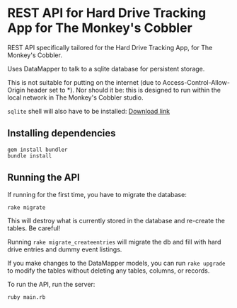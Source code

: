 REST API for Hard Drive Tracking App for The Monkey's Cobbler
=============================================================

REST API specifically tailored for the Hard Drive Tracking App, for The Monkey's Cobbler.

Uses DataMapper to talk to a sqlite database for persistent storage.

This is not suitable for putting on the internet (due to Access-Control-Allow-Origin header set to *). 
Nor should it be: this is designed to run within the local network in The Monkey's Cobbler studio.

`sqlite` shell will also have to be installed: [Download link](http://www.sqlite.org/2014/sqlite-shell-osx-x86-3080500.zip)


Installing dependencies
---------------
```
gem install bundler
bundle install
```


Running the API
---------------
If running for the first time, you have to migrate the database:
```
rake migrate
```

This will destroy what is currently stored in the database and re-create the tables. Be careful!

Running `rake migrate_createentries` will migrate the db and fill with hard drive 
entries and dummy event listings.

If you make changes to the DataMapper models, you can run `rake upgrade` to modify the tables 
without deleting any tables, columns, or records. 

To run the API, run the server:
```
ruby main.rb
```

